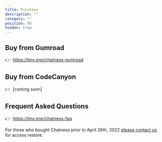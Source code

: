 ```yaml
---
title: Purchase
description: ""
category: ""
position: 99
hidden: true
---
```


## Buy from Gumroad

👉&nbsp; https://tiny.one/chatness-gumroad

## Buy from CodeCanyon

👉&nbsp; [coming soon]

## Frequent Asked Questions

👉&nbsp; https://tiny.one/chatness-faq

<alert>

For those who bought Chatness prior to April 26th, 2022 [please contact us](/support) for access restore.

</alert>
